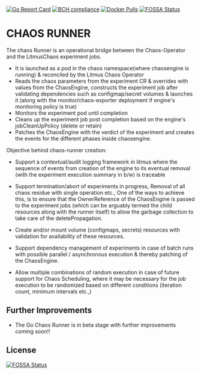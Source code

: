 [![Go Report Card](https://goreportcard.com/badge/github.com/litmuschaos/chaos-runner)](https://goreportcard.com/report/github.com/litmuschaos/chaos-runner)
[![BCH compliance](https://bettercodehub.com/edge/badge/litmuschaos/chaos-runner?branch=master)](https://bettercodehub.com/)
[![Docker Pulls](https://img.shields.io/docker/pulls/litmuschaos/chaos-runner.svg)](https://hub.docker.com/r/litmuschaos/chaos-runner)
[![FOSSA Status](https://app.fossa.io/api/projects/git%2Bgithub.com%2Flitmuschaos%2Fchaos-runner.svg?type=shield)](https://app.fossa.io/projects/git%2Bgithub.com%2Flitmuschaos%2Fchaos-runner?ref=badge_shield)

# CHAOS RUNNER

The chaos Runner is an operational bridge between the Chaos-Operator and the LitmusChaos experiment jobs. 

- It is launched as a pod in the chaos namespace(where chaosengine is running) & reconciled by the Litmus Chaos Operator
- Reads the chaos parameters from the experiment CR & overrides with values from the ChaosEngine, constructs the experiment job after 
  validating dependencies such as configmap/secret volumes & launches it (along with the monitor/chaos-exporter deployment if engine's monitoring policy is true)
- Monitors the experiment pod until completion
- Cleans up the experiment job post completion based on the engine's jobCleanUpPolicy (delete or retain)
- Patches the ChaosEngine with the verdict of the experiment and creates the events for the different phases inside chaosengine. 

Objective behind chaos-runner creation:

- Support a contextual/audit logging framework in litmus where the sequence of events from creation of the engine to its eventual removal 
  (with the experiment execution summary in b/w) is traceable

- Support termination/abort of experiments in progress, Removal of all chaos residue with single operation etc., One of the ways to achieve 
  this, is to ensure that the OwnerReference of the ChaosEngine is passed to the experiment jobs (which can be arguably termed the child resources 
  along with the runner itself) to allow the garbage collection to take care of the deletePropagation.

- Create and/or mount volume (configmaps, secrets) resources with validation for availability of these resources.

- Support dependency management of experiments in case of batch runs with possible parallel / asynchronous execution & thereby patching of the ChaosEngine.

- Allow multiple combinations of random execution in case of future support for Chaos Scheduling, where it may be necessary for the job execution to be 
  randomized based on different conditions (iteration count, minimum intervals etc.,)

## Further Improvements 

- The Go Chaos Runner is in beta stage with further improvements coming soon!! 

## License
[![FOSSA Status](https://app.fossa.io/api/projects/git%2Bgithub.com%2Flitmuschaos%2Fchaos-runner.svg?type=large)](https://app.fossa.io/projects/git%2Bgithub.com%2Flitmuschaos%2Fchaos-runner?ref=badge_large)
